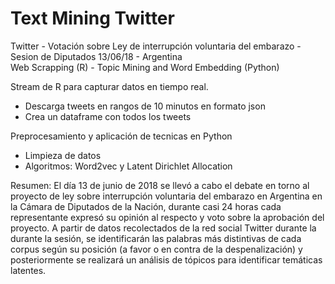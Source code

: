 # Text Mining Twitter 

Twitter - Votación sobre Ley de interrupción voluntaria del embarazo - 
Sesion de Diputados 13/06/18 - Argentina   
Web Scrapping (R) - Topic Mining and Word Embedding (Python)

Stream de R para capturar datos en tiempo real. 
- Descarga tweets en rangos de 10 minutos en formato json
- Crea un dataframe con todos los tweets

Preprocesamiento y aplicación de tecnicas en Python
- Limpieza de datos
- Algoritmos: Word2vec y Latent Dirichlet Allocation


Resumen: 
El día 13 de junio de 2018 se llevó a cabo el debate en torno al proyecto de ley sobre interrupción voluntaria del embarazo en Argentina en la Cámara de Diputados de la Nación, durante casi 24 horas cada representante expresó su opinión al respecto y voto sobre la aprobación del proyecto. 
A partir de datos recolectados de la red social Twitter durante la durante la sesión, se identificarán las palabras más distintivas de cada corpus según su posición (a favor o en contra de la despenalización) y posteriormente se realizará un análisis de tópicos para identificar temáticas latentes.



